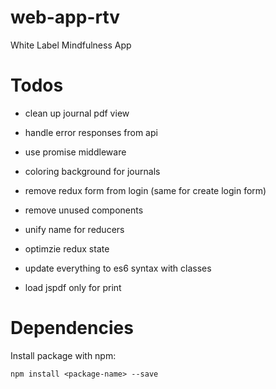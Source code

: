 # web-app-rtv
White Label Mindfulness App

# Todos

* clean up journal pdf view
* handle error responses from api
* use promise middleware
* coloring background for journals

* remove redux form from login (same for create login form)
* remove unused components
* unify name for reducers
* optimzie redux state
* update everything to es6 syntax with classes
* load jspdf only for print


# Dependencies

Install package with npm:

```
npm install <package-name> --save
```